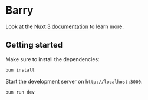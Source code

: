# Barry

Look at the [Nuxt 3 documentation](https://nuxt.com/docs/getting-started/introduction) to learn more.

## Getting started

Make sure to install the dependencies:

```bash
bun install
```

Start the development server on `http://localhost:3000`:

```bash
bun run dev
```
